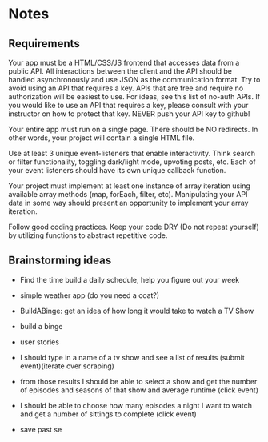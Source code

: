 # Notes

## Requirements
Your app must be a HTML/CSS/JS frontend that accesses data from a public API. All interactions between the client and the API should be handled asynchronously and use JSON as the communication format. Try to avoid using an API that requires a key. APIs that are free and require no authorization will be easiest to use. For ideas, see this list of no-auth APIs. If you would like to use an API that requires a key, please consult with your instructor on how to protect that key. NEVER push your API key to github!

Your entire app must run on a single page. There should be NO redirects. In other words, your project will contain a single HTML file.

Use at least 3 unique event-listeners that enable interactivity. Think search or filter functionality, toggling dark/light mode, upvoting posts, etc. Each of your event listeners should have its own unique callback function.

Your project must implement at least one instance of array iteration using available array methods (map, forEach, filter, etc). Manipulating your API data in some way should present an opportunity to implement your array iteration.

Follow good coding practices. Keep your code DRY (Do not repeat yourself) by utilizing functions to abstract repetitive code.

## Brainstorming ideas

- Find the time build a daily schedule, help you figure out your week
- simple weather app (do you need a coat?)
- BuildABinge: get an idea of how long it would take to watch a TV Show

- build a binge
- user stories
- I should type in a name of a tv show and see a list of results (submit event)(iterate over scraping)
- from those results I should be able to select a show and get the number of episodes and seasons of that show and average runtime (click event)
- I should be able to choose how many episodes a night I want to watch and get a number of sittings to complete (click event)
- save past se
